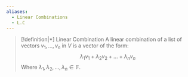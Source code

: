 ```yaml
---
aliases:
  - Linear Combinations
  - L.C
---
```


>[!definition|*] Linear Combination
A linear combination of a list of vectors $v_1, \dots , v_n$ in $V$ is a vector of the form: $$\lambda_1 v_1 + \lambda_2 v_2 + \dots + \lambda_n v_n$$Where $\lambda_1, \lambda_2, \dots, \lambda_n \in \mathbb{F}$.


